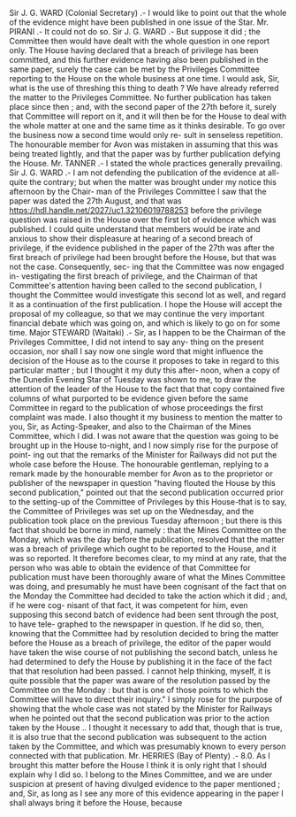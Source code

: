 Sir J. G. WARD (Colonial Secretary) .- I would like to point out that the whole of the evidence might have been published in one issue of the Star. Mr. PIRANI .- It could not do so. Sir J. G. WARD .- But suppose it did ; the Committee then would have dealt with the whole question in one report only. The House having declared that a breach of privilege has been committed, and this further evidence having also been published in the same paper, surely the case can be met by the Privileges Committee reporting to the House on the whole business at one time. I would ask, Sir, what is the use of threshing this thing to death ? We have already referred the matter to the Privileges Committee. No further publication has taken place since then ; and, with the second paper of the 27th before it, surely that Committee will report on it, and it will then be for the House to deal with the whole matter at one and the same time as it thinks desirable. To go over the business now a second time would only re- sult in senseless repetition. The honourable member for Avon was mistaken in assuming that this was being treated lightly, and that the paper was by further publication defying the House. Mr. TANNER .- I stated the whole practices generally prevailing. Sir J. G. WARD .- I am not defending the publication of the evidence at all-quite the contrary; but when the matter was brought under my notice this afternoon by the Chair- man of the Privileges Committee I saw that the paper was dated the 27th August, and that was https://hdl.handle.net/2027/uc1.32106019788253 before the privilege question was raised in the House over the first lot of evidence which was published. I could quite understand that members would be irate and anxious to show their displeasure at hearing of a second breach of privilege, if the evidence published in the paper of the 27th was after the first breach of privilege had been brought before the House, but that was not the case. Consequently, sec- ing that the Committee was now engaged in- vestigating the first breach of privilege, and the Chairman of that Committee's attention having been called to the second publication, I thought the Committee would investigate this second lot as well, and regard it as a continuation of the first publication. I hope the House will accept the proposal of my colleague, so that we may continue the very important financial debate which was going on, and which is likely to go on for some time. Major STEWARD (Waitaki) .- Sir, as I happen to be the Chairman of the Privileges Committee, I did not intend to say any- thing on the present occasion, nor shall I say now one single word that might influence the decision of the House as to the course it proposes to take in regard to this particular matter ; but I thought it my duty this after- noon, when a copy of the Dunedin Evening Star of Tuesday was shown to me, to draw the attention of the leader of the House to the fact that that copy contained five columns of what purported to be evidence given before the same Committee in regard to the publication of whose proceedings the first complaint was made. I also thought it my business to mention the matter to you, Sir, as Acting-Speaker, and also to the Chairman of the Mines Committee, which I did. I was not aware that the question was going to be brought up in the House to-night, and I now simply rise for the purpose of point- ing out that the remarks of the Minister for Railways did not put the whole case before the House. The honourable gentleman, replying to a remark made by the honourable member for Avon as to the proprietor or publisher of the newspaper in question "having flouted the House by this second publication," pointed out that the second publication occurred prior to the setting-up of the Committee of Privileges by this House-that is to say, the Committee of Privileges was set up on the Wednesday, and the publication took place on the previous Tuesday afternoon ; but there is this fact that should be borne in mind, namely : that the Mines Committee on the Monday, which was the day before the publication, resolved that the matter was a breach of privilege which ought to be reported to the House, and it was so reported. It therefore becomes clear, to my mind at any rate, that the person who was able to obtain the evidence of that Committee for publication must have been thoroughly aware of what the Mines Committee was doing, and presumably he must have been cognisant of the fact that on the Monday the Committee had decided to take the action which it did ; and, if he were cog- nisant of that fact, it was competent for him, even supposing this second batch of evidence had been sent through the post, to have tele- graphed to the newspaper in question. If he did so, then, knowing that the Committee had by resolution decided to bring the matter before the House as a breach of privilege, the editor of the paper would have taken the wise course of not publishing the second batch, unless he had determined to defy the House by publishing it in the face of the fact that that resolution had been passed. I cannot help thinking, myself, it is quite possible that the paper was aware of the resolution passed by the Committee on the Monday : but that is one of those points to which the Committee will have to direct their inquiry." I simply rose for the purpose of showing that the whole case was not stated by the Minister for Railways when he pointed out that the second publication was prior to the action taken by the House .. I thought it necessary to add that, though that is true, it is also true that the second publication was subsequent to the action taken by the Committee, and which was presumably known to every person connected with that publication. Mr. HERRIES (Bay of Plenty) .- 8.0. As I brought this matter before the House I think it is only right that I should explain why I did so. I belong to the Mines Committee, and we are under suspicion at present of having divulged evidence to the paper mentioned ; and, Sir, as long as I see any more of this evidence appearing in the paper I shall always bring it before the House, because 